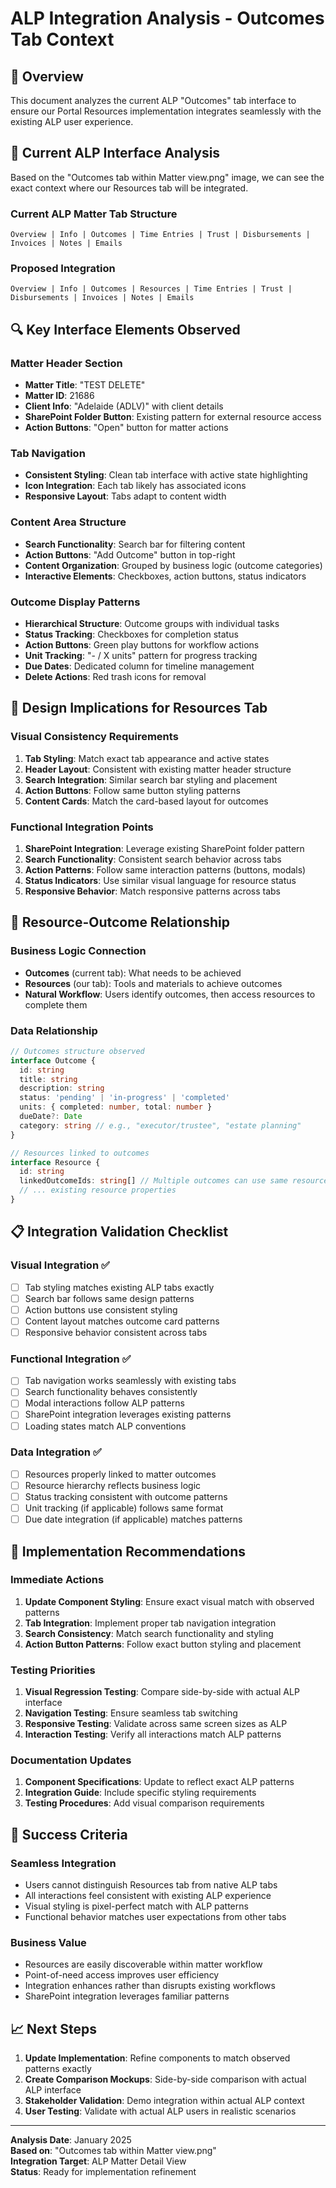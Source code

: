 # ALP Integration Analysis - Outcomes Tab Context

## 🎯 Overview

This document analyzes the current ALP "Outcomes" tab interface to ensure our Portal Resources implementation integrates seamlessly with the existing ALP user experience.

## 📸 Current ALP Interface Analysis

Based on the "Outcomes tab within Matter view.png" image, we can see the exact context where our Resources tab will be integrated.

### **Current ALP Matter Tab Structure**
```
Overview | Info | Outcomes | Time Entries | Trust | Disbursements | Invoices | Notes | Emails
```

### **Proposed Integration**
```
Overview | Info | Outcomes | Resources | Time Entries | Trust | Disbursements | Invoices | Notes | Emails
```

## 🔍 Key Interface Elements Observed

### **Matter Header Section**
- **Matter Title**: "TEST DELETE" 
- **Matter ID**: 21686
- **Client Info**: "Adelaide (ADLV)" with client details
- **SharePoint Folder Button**: Existing pattern for external resource access
- **Action Buttons**: "Open" button for matter actions

### **Tab Navigation**
- **Consistent Styling**: Clean tab interface with active state highlighting
- **Icon Integration**: Each tab likely has associated icons
- **Responsive Layout**: Tabs adapt to content width

### **Content Area Structure**
- **Search Functionality**: Search bar for filtering content
- **Action Buttons**: "Add Outcome" button in top-right
- **Content Organization**: Grouped by business logic (outcome categories)
- **Interactive Elements**: Checkboxes, action buttons, status indicators

### **Outcome Display Patterns**
- **Hierarchical Structure**: Outcome groups with individual tasks
- **Status Tracking**: Checkboxes for completion status
- **Action Buttons**: Green play buttons for workflow actions
- **Unit Tracking**: "- / X units" pattern for progress tracking
- **Due Dates**: Dedicated column for timeline management
- **Delete Actions**: Red trash icons for removal

## 🎨 Design Implications for Resources Tab

### **Visual Consistency Requirements**
1. **Tab Styling**: Match exact tab appearance and active states
2. **Header Layout**: Consistent with existing matter header structure
3. **Search Integration**: Similar search bar styling and placement
4. **Action Buttons**: Follow same button styling patterns
5. **Content Cards**: Match the card-based layout for outcomes

### **Functional Integration Points**
1. **SharePoint Integration**: Leverage existing SharePoint folder pattern
2. **Search Functionality**: Consistent search behavior across tabs
3. **Action Patterns**: Follow same interaction patterns (buttons, modals)
4. **Status Indicators**: Use similar visual language for resource status
5. **Responsive Behavior**: Match responsive patterns across tabs

## 🔗 Resource-Outcome Relationship

### **Business Logic Connection**
- **Outcomes** (current tab): What needs to be achieved
- **Resources** (our tab): Tools and materials to achieve outcomes
- **Natural Workflow**: Users identify outcomes, then access resources to complete them

### **Data Relationship**
```typescript
// Outcomes structure observed
interface Outcome {
  id: string
  title: string
  description: string
  status: 'pending' | 'in-progress' | 'completed'
  units: { completed: number, total: number }
  dueDate?: Date
  category: string // e.g., "executor/trustee", "estate planning"
}

// Resources linked to outcomes
interface Resource {
  id: string
  linkedOutcomeIds: string[] // Multiple outcomes can use same resource
  // ... existing resource properties
}
```

## 📋 Integration Validation Checklist

### **Visual Integration** ✅
- [ ] Tab styling matches existing ALP tabs exactly
- [ ] Search bar follows same design patterns
- [ ] Action buttons use consistent styling
- [ ] Content layout matches outcome card patterns
- [ ] Responsive behavior consistent across tabs

### **Functional Integration** ✅
- [ ] Tab navigation works seamlessly with existing tabs
- [ ] Search functionality behaves consistently
- [ ] Modal interactions follow ALP patterns
- [ ] SharePoint integration leverages existing patterns
- [ ] Loading states match ALP conventions

### **Data Integration** ✅
- [ ] Resources properly linked to matter outcomes
- [ ] Resource hierarchy reflects business logic
- [ ] Status tracking consistent with outcome patterns
- [ ] Unit tracking (if applicable) follows same format
- [ ] Due date integration (if applicable) matches patterns

## 🚀 Implementation Recommendations

### **Immediate Actions**
1. **Update Component Styling**: Ensure exact visual match with observed patterns
2. **Tab Integration**: Implement proper tab navigation integration
3. **Search Consistency**: Match search functionality and styling
4. **Action Button Patterns**: Follow exact button styling and placement

### **Testing Priorities**
1. **Visual Regression Testing**: Compare side-by-side with actual ALP interface
2. **Navigation Testing**: Ensure seamless tab switching
3. **Responsive Testing**: Validate across same screen sizes as ALP
4. **Interaction Testing**: Verify all interactions match ALP patterns

### **Documentation Updates**
1. **Component Specifications**: Update to reflect exact ALP patterns
2. **Integration Guide**: Include specific styling requirements
3. **Testing Procedures**: Add visual comparison requirements

## 🎯 Success Criteria

### **Seamless Integration**
- Users cannot distinguish Resources tab from native ALP tabs
- All interactions feel consistent with existing ALP experience
- Visual styling is pixel-perfect match with ALP patterns
- Functional behavior matches user expectations from other tabs

### **Business Value**
- Resources are easily discoverable within matter workflow
- Point-of-need access improves user efficiency
- Integration enhances rather than disrupts existing workflows
- SharePoint integration leverages familiar patterns

## 📈 Next Steps

1. **Update Implementation**: Refine components to match observed patterns exactly
2. **Create Comparison Mockups**: Side-by-side comparison with actual ALP interface
3. **Stakeholder Validation**: Demo integration within actual ALP context
4. **User Testing**: Validate with actual ALP users in realistic scenarios

---

**Analysis Date**: January 2025  
**Based on**: "Outcomes tab within Matter view.png"  
**Integration Target**: ALP Matter Detail View  
**Status**: Ready for implementation refinement
